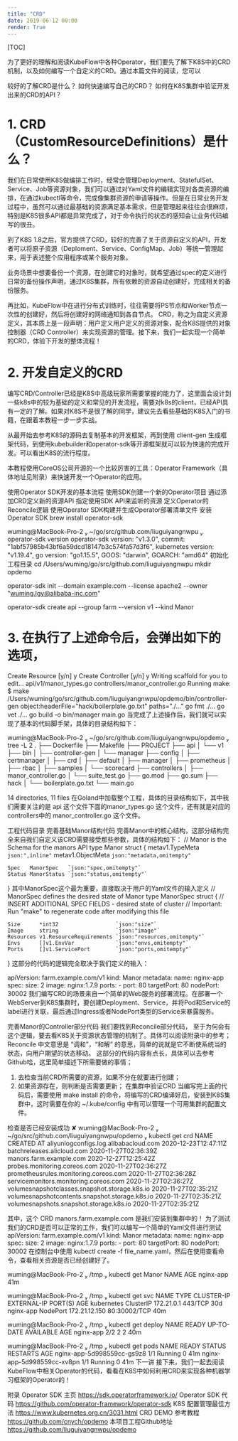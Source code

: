 ```yaml
---
title: "CRD"
date: 2019-06-12 00:00
render: True 
---
```


[TOC]

为了更好的理解和阅读KubeFlow中各种Operator，我们要先了解下K8S中的CRD机制，以及如何编写一个自定义的CRD。通过本篇文件的阅读，您可以

较好的了解CRD是什么？
如何快速编写自己的CRD？
如何在K8S集群中验证开发出来的CRD的API？
# 1. CRD（CustomResourceDefinitions）是什么？
我们在日常使用K8S做编排工作时，经常会管理Deployment、StatefulSet、Service、Job等资源对象，我们可以通过对Yaml文件的编辑实现对各类资源的编排，在通过kubectl等命令，完成像集群资源的申请等操作。但是在日常业务开发过程中，虽然可以通过最基础的资源满足基本需求，但是管理起来往往会很麻烦，特别是K8S很多API都是异常完成了，对于命令执行的状态的感知会让业务代码编写的很丑。

到了K8S 1.8之后，官方提供了CRD，较好的完善了关于资源自定义的API，开发者可以将原子资源（Deploment、Service、ConfigMap、Job）等统一管理起来，用于表述整个应用程序或某个服务对象。

业务场景中想要备份一个资源，在创建它的对象时，就希望通过spec的定义进行日常的备份操作声明，通过K8S集群，所有依赖的资源自动创建好，完成相关的备份服务。

再比如，KubeFlow中在进行分布式训练时，往往需要将PS节点和Worker节点一次性的创建好，然后将创建好的网络通知到各自节点。
CRD，称之为自定义资源定义，其本质上是一段声明：用户定义用户定义的资源对象，配合K8S提供的对象控制器（CRD Controller）来实现资源的管理。接下来，我们一起实现一个简单的CRD，体验下开发的整体流程！

# 2. 开发自定义的CRD
编写CRD/Controller已经是K8S中高级玩家所需要掌握的能力了，这里面会设计到一些k8s中的较为基础的定义和常见的开发流程，需要对k8s的client，已经API具有一定的了解。如果对K8S不是很了解的同学，建议先去看些基础的K8S入门的书籍，在跟着本教程一步一步实战。

从最开始去参考K8S的源码去复制基本的开发框架，再到使用 client-gen 生成框架代码，到使用kubebuilder和operator-sdk等开源框架就可以较为快速的完成开发。可以看出K8S的流行程度。

本教程使用CoreOS公司开源的一个比较厉害的工具：Operator Framework（具体地址见附录）来快速开发一个Operator的应用。

使用Operator SDK开发的基本流程
使用SDK创建一个新的Operator项目
通过添加CRD定义新的资源API
指定使用SDK API来监听的资源
定义Operator的Reconcile逻辑
使用Operator SDK构建并生成Operator部署清单文件
安装Operator SDK
brew install operator-sdk

wuming@MacBook-Pro-2  ~/go/src/github.com/liuguiyangnwpu  operator-sdk version
operator-sdk version: "v1.3.0", commit: "1abf57985b43bf6a59dcd18147b3c574fa57d3f6", kubernetes version: "v1.19.4", go version: "go1.15.5", GOOS: "darwin", GOARCH: "amd64"
初始化工程目录
cd /Users/wuming/go/src/github.com/liuguiyangnwpu
mkdir opdemo

operator-sdk init --domain example.com --license apache2 --owner "wuming.lgy@alibaba-inc.com"

operator-sdk create api --group farm --version v1 --kind Manor
# 3. 在执行了上述命令后，会弹出如下的选项，
Create Resource [y/n]
y
Create Controller [y/n]
y
Writing scaffold for you to edit...
api/v1/manor_types.go
controllers/manor_controller.go
Running make:
$ make
/Users/wuming/go/src/github.com/liuguiyangnwpu/opdemo/bin/controller-gen object:headerFile="hack/boilerplate.go.txt" paths="./..."
go fmt ./...
go vet ./...
go build -o bin/manager main.go
当完成了上述操作后，我们就可以实现了基本的代码脚手架，具体的目录结构如下：

 wuming@MacBook-Pro-2  ~/go/src/github.com/liuguiyangnwpu/opdemo  tree -L 2
.
├── Dockerfile
├── Makefile
├── PROJECT
├── api
│   └── v1
├── bin
│   ├── controller-gen
│   └── manager
├── config
│   ├── certmanager
│   ├── crd
│   ├── default
│   ├── manager
│   ├── prometheus
│   ├── rbac
│   ├── samples
│   └── scorecard
├── controllers
│   ├── manor_controller.go
│   └── suite_test.go
├── go.mod
├── go.sum
├── hack
│   └── boilerplate.go.txt
└── main.go

14 directories, 11 files
在Goland中加载整个工程，具体的目录结构如下，其中我们需要关注的是 api 这个文件下面的manor_types.go 这个文件，还有就是对应的controllers中的 manor_controller.go 这个文件。


工程代码目录
完善基础Manor结构代码
完善Manor中的核心结构，这部分结构完全来自我们自定义该CRD需要接受那些参数，具体的结构如下：
// Manor is the Schema for the manors API
type Manor struct {
	metav1.TypeMeta   `json:",inline"`
	metav1.ObjectMeta `json:"metadata,omitempty"`

	Spec   ManorSpec   `json:"spec,omitempty"`
	Status ManorStatus `json:"status,omitempty"`
}
其中ManorSpec这个最为重要，直接取决于用户的Yaml文件的输入定义
// ManorSpec defines the desired state of Manor
type ManorSpec struct {
	// INSERT ADDITIONAL SPEC FIELDS - desired state of cluster
	// Important: Run "make" to regenerate code after modifying this file

	Size      *int32                  `json:"size"`
	Image     string                  `json:"image"`
	Resources v1.ResourceRequirements `json:"resources,omitempty"`
	Envs      []v1.EnvVar             `json:"envs,omitempty"`
	Ports     []v1.ServicePort        `json:"ports,omitempty"`
}
这部分的代码的逻辑完全取决于我们定义的输入：

apiVersion: farm.example.com/v1
kind: Manor
metadata:
  name: nginx-app
spec:
  size: 2
  image: nginx:1.7.9
  ports:
    - port: 80
      targetPort: 80
      nodePort: 30002
我们编写CRD的场景来自一个简单的Web服务的部署流程。在部署一个WebServer到K8S集群时，要创建Deployment、Service，并将Pod和Service的label进行关联，最后通过Ingress或者NodePort类型的Service来暴露服务。

完善Manor的Controller部分代码
我们要找到Reconcile部分代码， 至于为何会有这个逻辑，要去看K8S关于资源状态管理的机制了。具体可以阅读附录中的参考；
Reconcile 中文意思是 “调和”，“和解” 的意思，简单的说就是它不断使系统当的状态，向用户期望的状态移动。
这部分的代码内容有点长，具体可以去参考Github哈，这里简单描述下所需要做的事情；
1. 去检查当前CRD所需要的资源，如果不分在就要进行创建； 
2. 如果资源存在，则判断是否需要更新；
在集群中验证CRD
当编写完上面的代码后，需要使用 make install 的命令，将编写的CRD编译好后，安装到K8S集群中，这时需要在你的 ~/.kube/config 中有可以管理一个可用集群的配置文件。

检查是否已经安装成功
 ✘ wuming@MacBook-Pro-2  ~/go/src/github.com/liuguiyangnwpu/opdemo  kubectl get crd
NAME                                             CREATED AT
aliyunlogconfigs.log.alibabacloud.com            2020-12-23T12:47:11Z
batchreleases.alicloud.com                       2020-11-27T02:36:39Z
manors.farm.example.com                          2020-12-27T12:25:42Z
probes.monitoring.coreos.com                     2020-11-27T02:36:27Z
prometheusrules.monitoring.coreos.com            2020-11-27T02:36:28Z
servicemonitors.monitoring.coreos.com            2020-11-27T02:36:27Z
volumesnapshotclasses.snapshot.storage.k8s.io    2020-11-27T02:35:21Z
volumesnapshotcontents.snapshot.storage.k8s.io   2020-11-27T02:35:21Z
volumesnapshots.snapshot.storage.k8s.io          2020-11-27T02:35:21Z


其中，这个 CRD manors.farm.example.com 是我们安装到集群中的！
为了测试我们的CRD是否可以正常的工作，我们可以编写一个简单的Yaml文件进行测试
apiVersion: farm.example.com/v1
kind: Manor
metadata:
  name: nginx-app
spec:
  size: 2
  image: nginx:1.7.9
  ports:
    - port: 80
      targetPort: 80
      nodePort: 30002
在控制台中使用 kubectl create -f file_name.yaml，然后在使用查看命令，查看相关资源是否已经创建好了。

 wuming@MacBook-Pro-2  /tmp  kubectl get Manor
NAME        AGE
nginx-app   41m

 wuming@MacBook-Pro-2  /tmp  kubectl get svc
NAME         TYPE        CLUSTER-IP      EXTERNAL-IP   PORT(S)        AGE
kubernetes   ClusterIP   172.21.0.1      <none>        443/TCP        30d
nginx-app    NodePort    172.21.12.150   <none>        80:30002/TCP   40m

 wuming@MacBook-Pro-2  /tmp  kubectl get deploy
NAME        READY   UP-TO-DATE   AVAILABLE   AGE
nginx-app   2/2     2            2           40m

 wuming@MacBook-Pro-2  /tmp  kubectl get pods
NAME                         READY   STATUS    RESTARTS   AGE
nginx-app-5d998559cc-gs9z8   1/1     Running   0          41m
nginx-app-5d998559cc-xv8pn   1/1     Running   0          41m
下一讲
接下来，我们一起去阅读KubeFlow中相关Operator的代码，看看在K8S中如何利用CRD来实现各种机器学习框架的Operator的！

附录
Operator SDK 主页 https://sdk.operatorframework.io/
Operator SDK 代码 https://github.com/operator-framework/operator-sdk
K8S 配置管理最佳方法 https://www.kubernetes.org.cn/3031.html
CRD DEMO 参考教程 https://github.com/cnych/opdemo
本项目工程Github地址 https://github.com/liuguiyangnwpu/opdemo